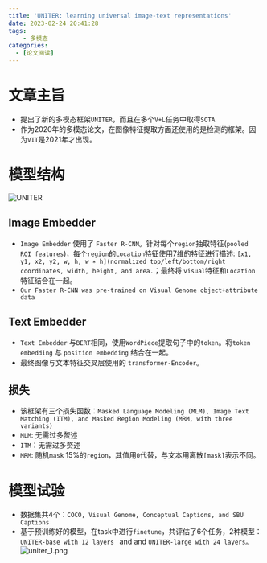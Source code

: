 ```yaml
---
title: 'UNITER: learning universal image-text representations'
date: 2023-02-24 20:41:28
tags:
    - 多模态
categories:
  - [论文阅读]
---
```


# 文章主旨
* 提出了新的多模态框架`UNITER`，而且在多个`V+L`任务中取得`SOTA`
* 作为2020年的多模态论文，在图像特征提取方面还使用的是检测的框架。因为`VIT`是2021年才出现。

# 模型结构

![UNITER](./uniter.png)

## Image Embedder

* `Image Embedder` 使用了 `Faster R-CNN`。针对每个`region`抽取特征(`pooled ROI features`)，每个`region`的`Location`特征使用7维的特征进行描述: `[x1, y1, x2, y2, w, h, w ∗ h](normalized top/left/bottom/right coordinates, width, height, and area.`；最终将 `visual`特征和`Location`特征结合在一起。
* `Our Faster R-CNN was pre-trained on Visual Genome object+attribute data`

## Text Embedder

* `Text Embedder` 与`BERT`相同，使用`WordPiece`提取句子中的`token`。将`token embedding` 与 `position embedding` 结合在一起。
* 最终图像与文本特征交叉层使用的 `transformer-Encoder`。

## 损失
* 该框架有三个损失函数：`Masked Language Modeling (MLM), Image Text Matching (ITM), and Masked Region Modeling (MRM, with three variants)`
* `MLM`: 无需过多赘述
* `ITM`：无需过多赘述
* `MRM`: 随机`mask` 15%的`region`，其值用`0`代替，与文本用离散`[mask]`表示不同。


# 模型试验
* 数据集共4个：`COCO, Visual Genome, Conceptual Captions, and SBU Captions`
* 基于预训练好的模型，在task中进行`finetune`，共评估了6个任务，2种模型：`UNITER-base with 12 layers ` and and `UNITER-large with 24 layers`。
![uniter_1.png](./uniter_1.png)
